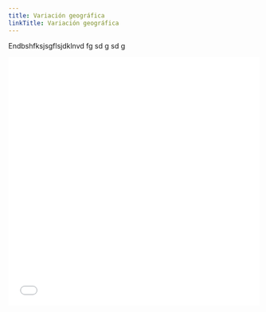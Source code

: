 ```yaml
---
title: Variación geográfica
linkTitle: Variación geográfica
---
```


Endbshfksjsgflsjdklnvd
fg
sd
g
sd
g

<iframe src="/mapa_zanahoria_colorbar_fijo.html" width="100%" height="500" style="border:none;"></iframe>